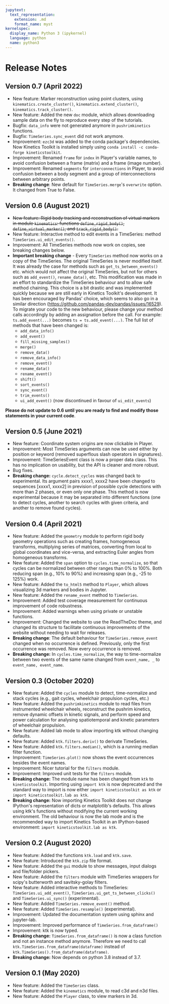 ```yaml
---
jupytext:
  text_representation:
    extension: .md
    format_name: myst
kernelspec:
  display_name: Python 3 (ipykernel)
  language: python
  name: python3
---
```


# Release Notes

## Version 0.7 (April 2022)

- New feature: Marker reconstruction using point clusters, using `kinematics.create_cluster()`, `kinematics.extend_cluster()`, `kinematics.track_cluster()`.
- New feature: Added the new `doc` module, which allows downloading sample data on the fly to reproduce every step of the tutorials.
- Bugfix: `data_info` were not generated anymore in `pushrimkinetics` functions.
- Bugfix: `TimeSeries.sync_event` did not work anymore.
- Improvement: `ezc3d` was added to the conda package's dependencies. Now Kinetics Toolkit is installed simply using `conda install -c conda-forge kineticstoolkit`.
- Improvement: Renamed `frame` for `index` in Player's variable names, to avoid confusion between a frame (matrix) and a frame (image number).
- Improvement: Renamed `segments` for `interconnections` in Player, to avoid confusion between a body segment and a group of interconnections between arbitrary points.
- **Breaking change**: New default for `TimeSeries.merge`'s `overwrite` option. It changed from True to False.

## Version 0.6 (August 2021)

- ~~New feature: Rigid body tracking and reconstruction of virtual markers in module `kinematics`: functions `define_rigid_body()`, `define_virtual_marker()`, and `track_rigid_body()`.~~
- New feature: Interactive method to edit events in a TimeSeries: method `TimeSeries.ui_edit_events()`.
- Improvement: All TimeSeries methods now work on copies, see breaking changes below.
- **Important breaking change** - Every `TimeSeries` method now works on a copy of the TimeSeries. The original TimeSeries is never modified itself. It was already the case for methods such as `get_ts_between_events()` etc. which would not affect the original TimeSeries, but not for others such as `add_event()`, `rename_data()`, etc. This modification was made in an effort to standardize the TimeSeries behaviour and to allow safe method chaining. This choice is a bit drastic and was implemented quickly because we are still early in Kinetics Toolkit's development. It has been encouraged by Pandas' choice, which seems to also go in a similar direction (https://github.com/pandas-dev/pandas/issues/16529). To migrate your code to the new behaviour, please change your method calls accordingly by adding an assignation before the call. For example: `ts.add_event(...)` becomes `ts = ts.add_event(...)`. The full list of methods that have been changed is:
    - `add_data_info()`
    - `add_event()`
    - `fill_missing_samples()`
    - `merge()`
    - `remove_data()`
    - `remove_data_info()`
    - `remove_event()`
    - `rename_data()`
    - `rename_event()`
    - `shift()`
    - `sort_events()`
    - `sync_event()`
    - `trim_events()`
    - `ui_add_event()` (now discontinued in favour of `ui_edit_events`)

**Please do not update to 0.6 until you are ready to find and modify those statements in your current code**.

## Version 0.5 (June 2021)

- New feature: Coordinate system origins are now clickable in Player.
- Improvement: Most TimeSeries arguments can now be used either by position or keyword (removed superflous slash operators in signatures).
- Improvement: TimeSeriesEvent class is now a proper data class. This has no implication on usability, but the API is cleaner and more robust.
- Bug fixes.
- **Breaking change:** `cycle.detect_cycles` was changed back to experimental. Its argument pairs xxxx1, xxxx2 have been changed to sequences [xxxx1, xxxx2] in prevision of possible cycle detections with more than 2 phases, or even only one phase. This method is now experimental because it may be separated into different functions (one to detect cycles, another to search cycles with given criteria, and another to remove found cycles).

## Version 0.4 (April 2021)

- New feature: Added the `geometry` module to perform rigid body geometry operations such as creating frames, homogeneous transforms, multiplying series of matrices, converting from local to global coordinates and vice-versa, and extracting Euler angles from homogeneous transforms.
- New feature: Added the `span` option to `cycles.time_normalize`, so that cycles can be normalized between other ranges than 0% to 100%. Both reducing span (e.g., 10% to 90%) and increasing span (e.g., -25 to 125%) work.
- New feature: Added the `to_html5` method to `Player`, which allows visualizing 3d markers and bodies in Jupyter.
- New feature: Added the `rename_event` method to `TimeSeries`.
- Improvement: Added test coverage measurement for continuous improvement of code robustness.
- Improvement: Added warnings when using private or unstable functions.
- Improvement: Changed the website to use the ReadTheDoc theme, and changed its structure to facilitate continuous improvements of the website without needing to wait for releases.
- **Breaking change**: The default behaviour for `TimeSeries.remove_event` changed when no occurrence is defined. Previously, only the first occurrence was removed. Now every occurrence is removed.
- **Breaking change:** In `cycles.time_normalize`, the way to time-normalize between two events of the same name changed from `event_name, _` to `event_name, event_name`.

## Version 0.3 (October 2020)

- New feature: Added the `cycles` module to detect, time-normalize and stack cycles (e.g., gait cycles, wheelchair propulsion cycles, etc.)
- New feature: Added the `pushrimkinetics` module to read files from instrumented wheelchair wheels, reconstruct the pushrim kinetics,
  remove dynamic offsets in kinetic signals, and perform speed and power calculation for analysing spatiotemporal and kinetic
  parameters of wheelchair propulsion.
- New feature: Added lab mode to allow importing ktk without changing defaults.
- New feature: Added `ktk.filters.deriv()` to derivate TimeSeries.
- New feature: Added `ktk.filters.median()`, which is a running median filter function.
- Improvement: `TimeSeries.plot()` now shows the event occurrences besides the event names.
- Improvement: Nicer tutorial for the `filters` module.
- Improvement: Improved unit tests for the `filters` module.
- **Breaking change:** The module name has been changed from `ktk` to `kineticstoolkit`. Importing using `import ktk` is now deprecated and the standard way to import is now either `import kineticstoolkit as ktk` or `import kineticstoolkit.lab as ktk`.
- **Breaking change:** Now importing Kinetics Toolkit does not change IPython's representation of dicts or matplotlib's defaults. This allows using ktk's functions without modifying the current working environment. The old behaviour is now the lab mode and is the recommended way to import Kinetics Toolkit in an IPython-based environment: `import kineticstoolkit.lab as ktk`.

## Version 0.2 (August 2020)

- New feature: Added the functions `ktk.load` and `ktk.save`.
- New feature: Introduced the `ktk.zip` file format.
- New feature: Added the `gui` module to show messages, input dialogs and file/folder pickers.
- New feature: Added the `filters` module with TimeSeries wrappers for scipy's butterworth and savitsky-golay filters.
- New feature: Added interactive methods to TimeSeries: `TimeSeries.ui_add_event()`, `TimeSeries.ui_get_ts_between_clicks()` and `TimeSeries.ui_sync()` (experimental).
- New feature: Added `TimeSeries.remove_event()` method.
- New feature: Added `TimeSeries.resample()` (experimental).
- Improvement: Updated the documentation system using sphinx and jupyter-lab.
- Improvement: Improved performance of `TimeSeries.from_dataframe()`
- Improvement: ktk is now typed.
- **Breaking change:** `TimeSeries.from_dataframe()` is now a class function and not an instance method anymore. Therefore we need to call `ktk.TimeSeries.from_dataframe(dataframe)` instead of `ktk.TimeSeries().from_dataframe(dataframe)`.
- **Breaking change:** Now depends on python 3.8 instead of 3.7.

## Version 0.1 (May 2020)

- New feature: Added the `TimeSeries` class.
- New feature: Added the `kinematics` module, to read c3d and n3d files.
- New feature: Added the `Player` class, to view markers in 3d.
